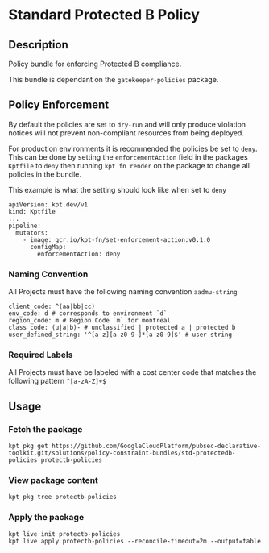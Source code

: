# Standard Protected B Policy

## Description

Policy bundle for enforcing Protected B compliance.

This bundle is dependant on the `gatekeeper-policies` package.

## Policy Enforcement

By default the policies are set to `dry-run` and will only produce violation notices will not prevent non-compliant resources from being deployed.

For production environments it is recommended the policies be set to `deny`. This can be done by setting the `enforcementAction` field in the packages `Kptfile` to `deny` then running `kpt fn render` on the package to change all policies in the bundle.

This example is what the setting should look like when set to `deny`

```
apiVersion: kpt.dev/v1
kind: Kptfile
...
pipeline:
  mutators:
    - image: gcr.io/kpt-fn/set-enforcement-action:v0.1.0
      configMap:
        enforcementAction: deny
```

### Naming Convention
All Projects must have the following naming convention `aadmu-string`

```shell
client_code: ^(aa|bb|cc)
env_code: d # corresponds to environment `d` 
region_code: m # Region Code `m` for montreal
class_code: (u|a|b)- # unclassified | protected a | protected b
user_defined_string: '^[a-z][a-z0-9-]*[a-z0-9]$' # user string
```

### Required Labels
All Projects must have be labeled with a cost center code that matches the following pattern `^[a-zA-Z]+$`

## Usage

### Fetch the package
`kpt pkg get https://github.com/GoogleCloudPlatform/pubsec-declarative-toolkit.git/solutions/policy-constraint-bundles/std-protectedb-policies protectb-policies`

### View package content
`kpt pkg tree protectb-policies`

### Apply the package
```shell
kpt live init protectb-policies
kpt live apply protectb-policies --reconcile-timeout=2m --output=table
```